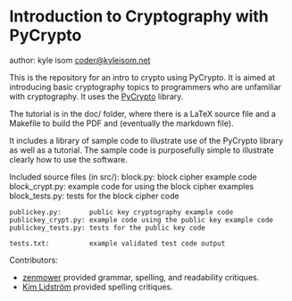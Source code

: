 Introduction to Cryptography with PyCrypto
==========================================

author: kyle isom <coder@kyleisom.net>

This is the repository for an intro to crypto using PyCrypto. It is aimed
at introducing basic cryptography topics to programmers who are 
unfamiliar with cryptography. It uses the 
[PyCrypto](https://www.dlitz.net/software/pycrypto/)
library.

The tutorial is in the doc/ folder, where there is a LaTeX source file and a
Makefile to build the PDF and (eventually the markdown file).

It includes a library of sample code to illustrate use of the PyCrypto
library as well as a tutorial. The sample code is purposefully simple to
illustrate clearly how to use the software.

Included source files (in src/):
    block.py:           block cipher example code
    block_crypt.py:     example code for using the block cipher examples
    block_tests.py:     tests for the block cipher code

    publickey.py:       public key cryptography example code
    publickey_crypt.py: example code using the public key example code
    publickey_tests.py: tests for the public key code

    tests.txt:          example validated test code output

Contributors:    
* [zenmower](https://github.com/clarke187) provided grammar, spelling, and 
readability critiques.
* [Kim Lidström](https://github.com/dxtr) provided spelling critiques.



